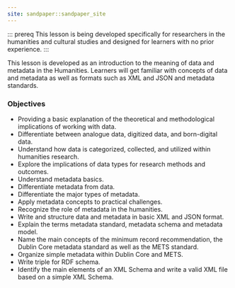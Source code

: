 ```yaml
---
site: sandpaper::sandpaper_site
---
```


::: prereq
This lesson is being developed specifically for researchers in the humanities and cultural studies and designed for learners with no prior experience.
:::  

This lesson is developed as an introduction to the meaning of data and metadata in the Humanities. Learners will get familiar with concepts of data and metadata as well as formats such as XML and JSON and metadata standards.

### Objectives

- Providing a basic explanation of the theoretical and methodological implications of working with data.
- Differentiate between analogue data, digitized data, and born-digital data.
- Understand how data is categorized, collected, and utilized within humanities research.
- Explore the implications of data types for research methods and outcomes.
- Understand metadata basics.
- Differentiate metadata from data.
- Differentiate the major types of metadata.
- Apply metadata concepts to practical challenges.
- Recognize the role of metadata in the humanities.
- Write and structure data and metadata in basic XML and JSON format.
- Explain the terms metadata standard, metadata schema and metadata model.
- Name the main concepts of the minimum record recommendation, the Dublin Core metadata standard as well as the METS standard.
- Organize simple metadata within Dublin Core and METS.
- Write triple for RDF schema.
- Identify the main elements of an XML Schema and write a valid XML file based on a simple XML Schema. 
  

